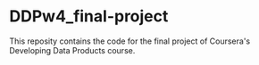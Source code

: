 # DDPw4_final-project
This reposity contains the code for the final project of Coursera's Developing Data Products course.
